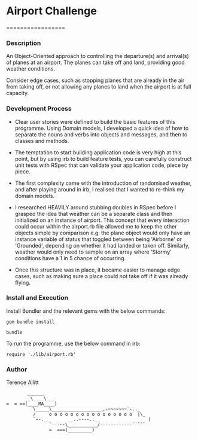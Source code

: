 # Airport Challenge
=================

### Description

An Object-Oriented approach to controlling the departure(s) and arrival(s) of
planes at an airport. The planes can take off and land, providing good weather conditions.

Consider edge cases, such as stopping planes that are already in the air from
taking off, or not allowing any planes to land when the airport is at full capacity.

### Development Process

* Clear user stories were defined to build the basic features of this programme. Using Domain models, I developed a quick idea of how to separate the nouns and verbs into objects and messages, and then to classes and methods.

* The temptation to start building application code is very high at this point, but by using irb to build feature tests, you can carefully construct unit tests with RSpec that can validate your application code, piece by piece.

* The first complexity came with the introduction of randomised weather, and after playing around in irb, I realised that I wanted to re-think my domain models.

* I researched HEAVILY around stubbing doubles in RSpec before I grasped the idea that weather can be a separate class and then initialized on an instance of airport. This concept that every interaction could occur within the airport.rb file allowed me to keep the other objects simple by comparison e.g. the plane object would only have an instance variable of status that toggled between being 'Airborne' or 'Grounded', depending on whether it had landed or taken off. Similarly, weather would only need to sample on an array where 'Stormy' conditions have a 1 in 5 chance of occurring.

* Once this structure was in place, it became easier to manage edge cases, such as making sure a place could not take off if it was already flying.

### Install and Execution

Install Bundler and the relevant gems with the below commands:

`gem bundle install`

`bundle`

To run the programme, use the below command in irb:

`require './lib/airport.rb'`

### Author

Terence Allitt

```
        ______
        _\____\___
=  = ==(____MA____)
          \_____\___________________,-~~~~~~~`-.._
          /     o o o o o o o o o o o o o o o o  |\_
          `~-.__       __..----..__                  )
                `---~~\___________/------------`````
                =  ===(_________)

```
